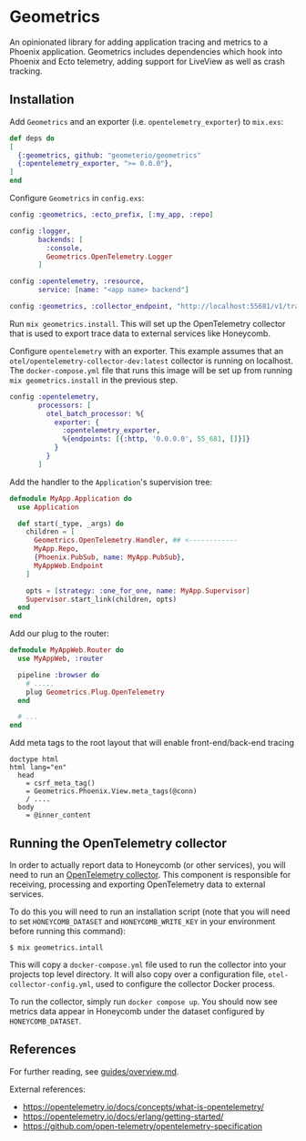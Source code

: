 # Geometrics

An opinionated library for adding application tracing and metrics to a Phoenix application. Geometrics includes
dependencies which hook into Phoenix and Ecto telemetry, adding support for LiveView as well as crash tracking.

## Installation

Add `Geometrics` and an exporter (i.e. `opentelemetry_exporter`) to `mix.exs`:

```elixir
def deps do
[
  {:geometrics, github: "geometerio/geometrics"
  {:opentelemetry_exporter, ">= 0.0.0"},
]
end
```

Configure `Geometrics` in `config.exs`:

```elixir
config :geometrics, :ecto_prefix, [:my_app, :repo]

config :logger,
       backends: [
         :console,
         Geometrics.OpenTelemetry.Logger
       ]

config :opentelemetry, :resource,
       service: [name: "<app name> backend"]

config :geometrics, :collector_endpoint, "http://localhost:55681/v1/trace"
```

Run `mix geometrics.install`. This will set up the OpenTelemetry collector that is used to export trace data to external
services like Honeycomb.

Configure `opentelemetry` with an exporter. This example assumes that an `otel/opentelemetry-collector-dev:latest`
collector is running on localhost. The `docker-compose.yml` file that runs this image will be set up from
running `mix geometrics.install` in the previous step.

```elixir
config :opentelemetry,
       processors: [
         otel_batch_processor: %{
           exporter: {
             :opentelemetry_exporter,
             %{endpoints: [{:http, '0.0.0.0', 55_681, []}]}
           }
         }
       ]
```

Add the handler to the `Application`'s supervision tree:

```elixir
defmodule MyApp.Application do
  use Application

  def start(_type, _args) do
    children = [
      Geometrics.OpenTelemetry.Handler, ## <------------
      MyApp.Repo,
      {Phoenix.PubSub, name: MyApp.PubSub},
      MyAppWeb.Endpoint
    ]

    opts = [strategy: :one_for_one, name: MyApp.Supervisor]
    Supervisor.start_link(children, opts)
  end
end
```

Add our plug to the router:

```elixir
defmodule MyAppWeb.Router do
  use MyAppWeb, :router

  pipeline :browser do
    # .....
    plug Geometrics.Plug.OpenTelemetry
  end

  # ...
end
```

Add meta tags to the root layout that will enable front-end/back-end tracing

```slim
doctype html
html lang="en"
  head
    = csrf_meta_tag()
    = Geometrics.Phoenix.View.meta_tags(@conn)
    / ....
  body
    = @inner_content
```

## Running the OpenTelemetry collector

In order to actually report data to Honeycomb (or other services), you will need to run
an [OpenTelemetry collector](https://github.com/open-telemetry/opentelemetry-collector). This component is responsible
for receiving, processing and exporting OpenTelemetry data to external services.

To do this you will need to run an installation script (note that you will need to set `HONEYCOMB_DATASET`
and `HONEYCOMB_WRITE_KEY` in your environment before running this command):

`$ mix geometrics.intall`

This will copy a `docker-compose.yml` file used to run the collector into your projects top level directory. It will
also copy over a configuration file, `otel-collector-config.yml`, used to configure the collector Docker process.

To run the collector, simply run `docker compose up`. You should now see metrics data appear in Honeycomb under the
dataset configured by `HONEYCOMB_DATASET`.

## References

For further reading, see [guides/overview.md](guides/overview.md).

External references:

* https://opentelemetry.io/docs/concepts/what-is-opentelemetry/
* https://opentelemetry.io/docs/erlang/getting-started/
* https://github.com/open-telemetry/opentelemetry-specification
